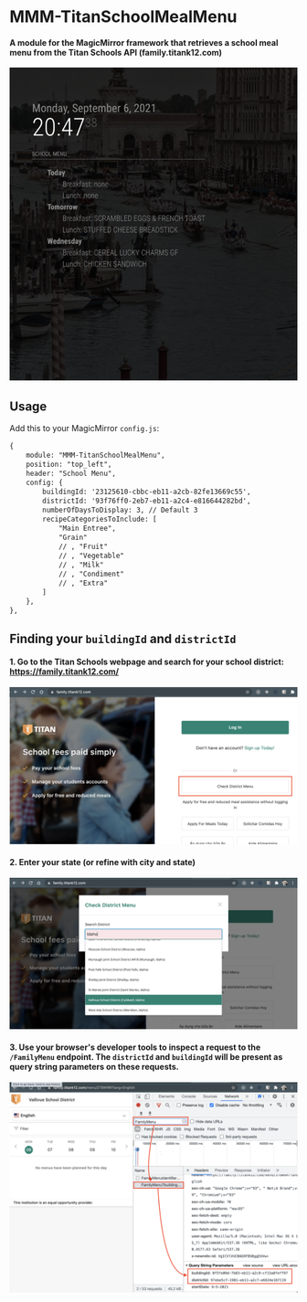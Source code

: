 # MMM-TitanSchoolMealMenu

#### A module for the MagicMirror framework that retrieves a school meal menu from the Titan Schools API (family.titank12.com)

![Screenshot](./docs/screenshot.png)

## Usage

Add this to your MagicMirror `config.js`:

    {
        module: "MMM-TitanSchoolMealMenu",
        position: "top_left",
        header: "School Menu",
        config: {
            buildingId: '23125610-cbbc-eb11-a2cb-82fe13669c55',
            districtId: '93f76ff0-2eb7-eb11-a2c4-e816644282bd',
            numberOfDaysToDisplay: 3, // Default 3
            recipeCategoriesToInclude: [
                "Main Entree",
                "Grain"
                // , "Fruit"
                // , "Vegetable"
                // , "Milk"
                // , "Condiment"
                // , "Extra"
            ]
        },
    },

## Finding your `buildingId` and `districtId`

#### 1. Go to the Titan Schools webpage and search for your school district: https://family.titank12.com/

![Search for your school district](./docs/step1.png)

#### 2. Enter your state (or refine with city and state)

![Use the search box to search by city/state](./docs/step2.png)

#### 3. Use your browser's developer tools to inspect a request to the `/FamilyMenu` endpoint. The `districtId` and `buildingId` will be present as query string parameters on these requests.

![Use developer tools to inspect a network request](./docs/step3.png)
